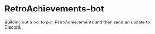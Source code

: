 # RetroAchievements-bot
Building out a bot to poll RetroAchievements and then send an update to Discord.

